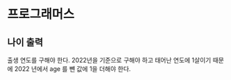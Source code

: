 # 프로그래머스

## 나이 출력

출생 연도를 구해야 한다. 2022년을 기준으로 구해야 하고 태어난 연도에 1살이기 때문에 2022 년에서 age 를 뺀 값에 1을 더해야 한다.

